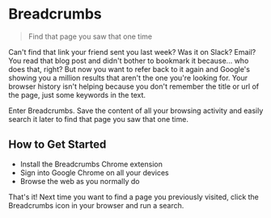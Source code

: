 # Breadcrumbs #
  > Find that page you saw that one time

Can't find that link your friend sent you last week? Was it on Slack? Email? You read that blog post and didn't bother to bookmark it because... who does that, right? But now you want to refer back to it again and Google's showing you a million results that aren't the one you're looking for. Your browser history isn't helping because you don't remember the title or url of the page, just some keywords in the text. 

Enter Breadcrumbs. Save the content of all your browsing activity and easily search it later to find that page you saw that one time. 

## How to Get Started ##
- Install the Breadcrumbs Chrome extension
- Sign into Google Chrome on all your devices
- Browse the web as you normally do

That's it! Next time you want to find a page you previously visited, click the Breadcrumbs icon in your browser and run a search. 
